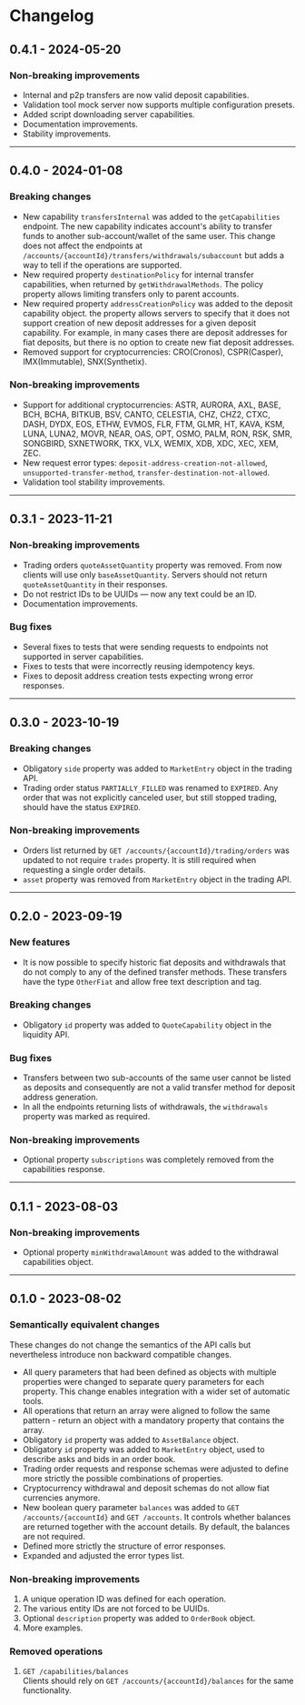 # Changelog

## 0.4.1 - 2024-05-20

### Non-breaking improvements

- Internal and p2p transfers are now valid deposit capabilities.
- Validation tool mock server now supports multiple configuration presets.
- Added script downloading server capabilities.
- Documentation improvements.
- Stability improvements.

-----
## 0.4.0 - 2024-01-08

### Breaking changes

- New capability `transfersInternal` was added to the `getCapabilities` endpoint. The new
  capability indicates account's ability to transfer funds to another sub-account/wallet of
  the same user. 
  This change does not affect the endpoints at `/accounts/{accountId}/transfers/withdrawals/subaccount`
  but adds a way to tell if the operations are supported.
- New required property `destinationPolicy` for internal transfer capabilities, when returned by
  `getWithdrawalMethods`. The policy property allows limiting transfers only to parent accounts.
- New required property `addressCreationPolicy` was added to the deposit capability object.
  the property allows servers to specify that it does not support creation of new deposit addresses
  for a given deposit capability. For example, in many cases there are deposit addresses for fiat
  deposits, but there is no option to create new fiat deposit addresses.
- Removed support for cryptocurrencies: CRO(Cronos), CSPR(Casper), IMX(Immutable), SNX(Synthetix).

### Non-breaking improvements

- Support for additional cryptocurrencies: ASTR, AURORA, AXL, BASE, BCH, BCHA, BITKUB, BSV, CANTO,
  CELESTIA, CHZ, CHZ2, CTXC, DASH, DYDX, EOS, ETHW, EVMOS, FLR, FTM, GLMR, HT, KAVA, KSM, LUNA, 
  LUNA2, MOVR, NEAR, OAS, OPT, OSMO, PALM, RON, RSK, SMR, SONGBIRD, SXNETWORK, TKX, VLX, WEMIX, 
  XDB, XDC, XEC, XEM, ZEC.
- New request error types: `deposit-address-creation-not-allowed`, `unsupported-transfer-method`,
  `transfer-destination-not-allowed`.
- Validation tool stability improvements.
  
-----
## 0.3.1 - 2023-11-21

### Non-breaking improvements

- Trading orders `quoteAssetQuantity` property was removed. From now clients will
  use only `baseAssetQuantity`. Servers should not return `quoteAssetQuantity` in their
  responses.
- Do not restrict IDs to be UUIDs — now any text could be an ID.
- Documentation improvements.

### Bug fixes

- Several fixes to tests that were sending requests to endpoints not supported in 
  server capabilities.
- Fixes to tests that were incorrectly reusing idempotency keys.
- Fixes to deposit address creation tests expecting wrong error responses. 

-----
## 0.3.0 - 2023-10-19

### Breaking changes

- Obligatory `side` property was added to `MarketEntry` object in the trading API.
- Trading order status `PARTIALLY_FILLED` was renamed to `EXPIRED`. Any order that was 
  not explicitly canceled user, but still stopped trading, should have the status 
  `EXPIRED`.

### Non-breaking improvements

- Orders list returned by `GET /accounts/{accountId}/trading/orders` was updated to not 
  require `trades` property. It is still required when requesting a single order details.
- `asset` property was removed from `MarketEntry` object in the trading API.

-----
## 0.2.0 - 2023-09-19

### New features

- It is now possible to specify historic fiat deposits and withdrawals that do not comply
  to any of the defined transfer methods. These transfers have the type `OtherFiat` and
  allow free text description and tag.

### Breaking changes

- Obligatory `id` property was added to `QuoteCapability` object in the liquidity API.

### Bug fixes

- Transfers between two sub-accounts of the same user cannot be listed as deposits 
  and consequently are not a valid transfer method for deposit address generation.
- In all the endpoints returning lists of withdrawals, the `withdrawals` property was 
  marked as required.

### Non-breaking improvements

- Optional property `subscriptions` was completely removed from the capabilities response.

-----
## 0.1.1 - 2023-08-03

### Non-breaking improvements

- Optional property `minWithdrawalAmount` was added to the withdrawal
  capabilities object.

-----
## 0.1.0 - 2023-08-02

### Semantically equivalent changes

These changes do not change the semantics of the API calls but nevertheless
introduce non backward compatible changes.

- All query parameters that had been defined as objects with multiple
  properties were changed to separate query parameters for each property. This
  change enables integration with a wider set of automatic tools.
- All operations that return an array were aligned to follow the same
  pattern - return an object with a mandatory property that contains the
  array.
- Obligatory `id` property was added to `AssetBalance` object.
- Obligatory `id` property was added to `MarketEntry` object, used to describe
  asks and bids in an order book.
- Trading order requests and response schemas were adjusted to define more
  strictly the possible combinations of properties.
- Cryptocurrency withdrawal and deposit schemas do not allow fiat currencies
  anymore.
- New boolean query parameter `balances` was added to
  `GET /accounts/{accountId}` and `GET /accounts`. It controls whether
  balances are returned together with the account details. By default,
  the balances are not required.
- Defined more strictly the structure of error responses.
- Expanded and adjusted the error types list.

### Non-breaking improvements

1. A unique operation ID was defined for each operation.
2. The various entity IDs are not forced to be UUIDs. 
3. Optional `description` property was added to `OrderBook` object.
4. More examples.

### Removed operations

1. `GET /capabilities/balances`  
   Clients should rely on `GET /accounts/{accountId}/balances` for the same
   functionality.
